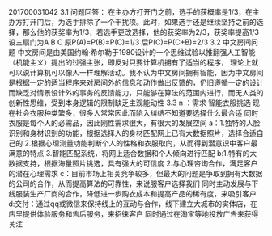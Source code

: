 201700031042
3.1 问题回答： 在主办方打开门之前，选手的获概率是1/3，在主办方打开门后，为选手排除了一个干扰项。此时，如果选手还是继续坚持之前的选择，那么他的获奖率为1/3，若选手更改选择，他的获奖率为2/3，获奖率提高1/3 设三扇门为A B C 原P(A)=P(B)=P(C)=1/3 后P(C)=P(C+B)=2/3
3.2 中文房间问题   中文房间是由美国约翰·希尔勒于1980设计的一个思维试验以推翻强人工智能（机能主义）提出的过强主张，即反对只要计算机拥有了适当的程序， 理论上就可以说计算机可以像人一样理解活动。我不认为中文房间拥有智能，因为中文房间是根据一定的适当程序来对房间外的信息和动作做出反馈的，仍旧遵循一定的设计而缺乏对情景设计外的事务的反馈能力，只能够在算法的范围内进行，而无人类的创新性思维，受到本身逻辑的限制缺乏主观能动性
3.3 n  ：需求  智能衣服挑选 现在社会衣服种类繁多，很多人常常因此而陷入纠结不知道要选择什么最合适 同时衣服是每个人的必需品，因此刚性需求很大，有很大的发展空间
a：1.独特的人脸识别和身材识别的功能，根据选择人的身材匹配网上已有大数据照片，选择合适自己的  2.根据心理测量功能判断个人的性格和衣服取向，从而得到潜意识中客户最满意的特点  3.智能匹配系统，将网上适合数据和个人倾向进行匹配
b:1.特有的大数据支持，根据海量照片挑选，具有强大的可信度  2.与心理咨询合作，满足客户的潜在心理需求
c：目前市场上相关竞争较多，但最大的问题是争取到拥有大数据的公司的合作，从而提高算法的可靠性，来说服客户选择我们 同时主动发展与下线服装生产厂商的合作，降低进一步购衣成本和提高产品的稀有度，来吸引客户
d:交付：通过qq或微信来保持线上的互动与合作，线下建立大城市的实体店，在店里提供体验服务和售后服务，来招徕客户 同时通过在淘宝等地投放广告来获得关注
  
